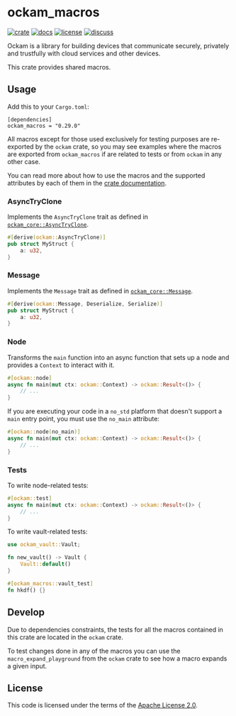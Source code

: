 # ockam_macros

[![crate][crate-image]][crate-link]
[![docs][docs-image]][docs-link]
[![license][license-image]][license-link]
[![discuss][discuss-image]][discuss-link]

Ockam is a library for building devices that communicate securely, privately
and trustfully with cloud services and other devices.

This crate provides shared macros.

## Usage

Add this to your `Cargo.toml`:

```
[dependencies]
ockam_macros = "0.29.0"
```

All macros except for those used exclusively for testing purposes are re-exported by the `ockam` crate, so you may see examples where the macros are exported from `ockam_macros` if are related to tests or from `ockam` in any other case.

You can read more about how to use the macros and the supported attributes by each of them in the [crate documentation](https://docs.rs/ockam_macros).

### AsyncTryClone

Implements the `AsyncTryClone` trait as defined in [`ockam_core::AsyncTryClone`](https://docs.rs/ockam_core/latest/ockam_core/traits/trait.AsyncTryClone.html).

```rust
#[derive(ockam::AsyncTryClone)]
pub struct MyStruct {
    a: u32,
}
```

### Message

Implements the `Message` trait as defined in [`ockam_core::Message`](https://docs.rs/ockam_core/latest/ockam_core/trait.Message.html).

```rust
#[derive(ockam::Message, Deserialize, Serialize)]
pub struct MyStruct {
    a: u32,
}
```

### Node

Transforms the `main` function into an async function that sets up a node and provides a `Context` to interact with it.

```rust
#[ockam::node]
async fn main(mut ctx: ockam::Context) -> ockam::Result<()> {
    // ...
}
```

If you are executing your code in a `no_std` platform that doesn't support a `main` entry point, you must use the `no_main` attribute:

```rust
#[ockam::node(no_main)]
async fn main(mut ctx: ockam::Context) -> ockam::Result<()> {
    // ...
}
```

### Tests

To write node-related tests:

```rust
#[ockam::test]
async fn main(mut ctx: ockam::Context) -> ockam::Result<()> {
    // ...
}
```

To write vault-related tests:

```rust
use ockam_vault::Vault;

fn new_vault() -> Vault {
    Vault::default()
}

#[ockam_macros::vault_test]
fn hkdf() {}
```

## Develop

Due to dependencies constraints, the tests for all the macros contained in this crate are located in the `ockam` crate.

To test changes done in any of the macros you can use the `macro_expand_playground` from the `ockam` crate to see how a macro expands
a given input.

## License

This code is licensed under the terms of the [Apache License 2.0][license-link].

[crate-image]: https://img.shields.io/crates/v/ockam_macros.svg
[crate-link]: https://crates.io/crates/ockam_macros

[docs-image]: https://docs.rs/ockam_macros/badge.svg
[docs-link]: https://docs.rs/ockam_macros

[license-image]: https://img.shields.io/badge/License-Apache%202.0-green.svg
[license-link]: https://github.com/build-trust/ockam/blob/HEAD/LICENSE

[discuss-image]: https://img.shields.io/badge/Discuss-Github%20Discussions-ff70b4.svg
[discuss-link]: https://github.com/build-trust/ockam/discussions

